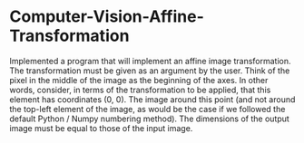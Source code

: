# Computer-Vision-Affine-Transformation

Implemented a program that will implement an affine image transformation. The transformation must be given as an argument by the user. Think of the pixel in the middle of the image as the beginning of the axes. In other words, consider, in terms of the transformation to be applied, that this element has coordinates (0, 0).
The image around this point (and not around the top-left element of the image, as would be the case if we followed the default Python / Numpy numbering method). The dimensions of the output image must be equal to those of the input image. 
